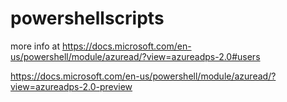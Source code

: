 # powershellscripts
more info at https://docs.microsoft.com/en-us/powershell/module/azuread/?view=azureadps-2.0#users

https://docs.microsoft.com/en-us/powershell/module/azuread/?view=azureadps-2.0-preview
